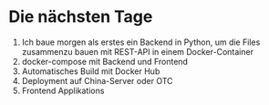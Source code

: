 # Die nächsten Tage

1. Ich baue morgen als erstes ein Backend in Python, um die Files zusammenzu bauen mit REST-API
in einem Docker-Container
2. docker-compose mit Backend und Frontend
3. Automatisches Build mit Docker Hub
4. Deployment auf China-Server oder OTC
5. Frontend Applikations